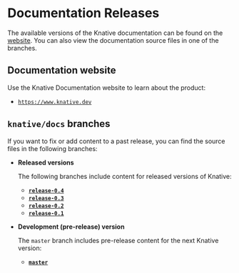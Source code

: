 # Documentation Releases

The available versions of the Knative documentation can be found on the
[website](https://www.knative.dev). You can also view the documentation source
files in one of the branches.

## Documentation website

Use the Knative Documentation website to learn about the product:

- [`https://www.knative.dev`](https://www.knative.dev)

## `knative/docs` branches

If you want to fix or add content to a past release, you can find the source
files in the following branches:

- **Released versions**

  The following branches include content for released versions of Knative:

  - [**`release-0.4`**](https://github.com/knative/docs/tree/release-0.4)
  - [**`release-0.3`**](https://github.com/knative/docs/tree/release-0.3)
  - [**`release-0.2`**](https://github.com/knative/docs/tree/release-0.2)
  - [**`release-0.1`**](https://github.com/knative/docs/tree/release-0.1)

- **Development (pre-release) version**

  The `master` branch includes pre-release content for the next Knative version:

  - [**`master`**](https://github.com/knative/docs/tree/master)
